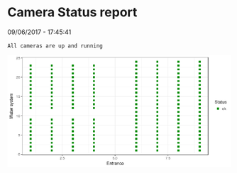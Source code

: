 Camera Status report
================
09/06/2017 - 17:45:41

    All cameras are up and running

![](camreport_files/figure-markdown_github/unnamed-chunk-2-1.png)
